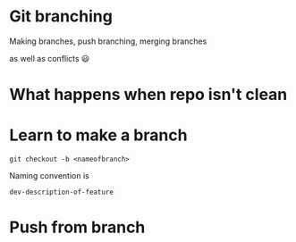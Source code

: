 # Git branching

Making branches, push branching, merging branches

as well as conflicts :smiley:

# What happens when repo isn't clean

# Learn to make a branch

`git checkout -b <nameofbranch>`

Naming convention is
```
dev-description-of-feature
```

# Push from branch
